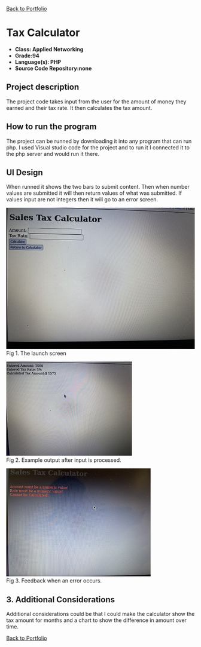 [Back to Portfolio](./)

Tax Calculator
===============

-   **Class: Applied Networking** 
-   **Grade:94** 
-   **Language(s): PHP** 
-   **Source Code Repository:none**

## Project description

The project code takes input from the user for the amount of money they earned and their tax rate. It then calculates the tax amount.

## How to run the program

The project can be runned by downloading it into any program that can run php. I used Visual studio code for the project and to run it I connected it to the php server and would run it there.

## UI Design

When runned it shows the two bars to submit content. Then when number values are submitted it will then return values of what was submitted. If values input are not integers then it will go to an error screen.

![screenshot](images/p2_2.JPG)  
Fig 1. The launch screen

![screenshot](images/p2_3.JPG)  
Fig 2. Example output after input is processed.

![screenshot](images/p2_4.JPG)  
Fig 3. Feedback when an error occurs.

## 3. Additional Considerations

Additional considerations could be that I could make the calculator show the tax amount for months and a chart to show the difference in amount over time. 

[Back to Portfolio](./)
